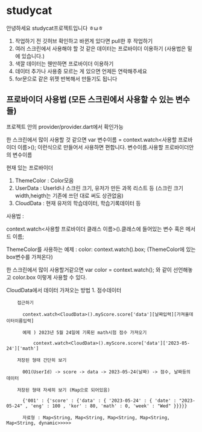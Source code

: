 # studycat

안녕하세요 studycat프로젝트입니다 ㅎωㅎ

1. 작업하기 전 깃허브 확인하고 바뀐게 있다면 pull한 후 작업하기
2. 여러 스크린에서 사용해야 할 것 같은 데이터는 프로바이더 이용하기 (사용법은 밑에 있습니다.)
3. 색깔 데이터는 웬만하면 프로바이더 이용하기
4. 데이터 추가나 사용중 모르는 게 있으면 언제든 연락해주세요
5. for문으로 같은 위젯 반복해서 만들기도 됩니다

## 프로바이더 사용법 (모든 스크린에서 사용할 수 있는 변수들)

프로젝트 안의 provider/provider.dart에서 확인가능

한 스크린에서 많이 사용할 것 같으면 var 변수이름 = context.watch<사용할 프로바이더 이름>(); 이런식으로 만들어서 사용하면 편합니다. 변수이름.사용할 프로바이더안의 변수이름

현재 있는 프로바이더 
  1. ThemeColor : Color모음
  2. UserData : UserId나 스크린 크기, 유저가 만든 과목 리스트 등 (스크린 크기 width,heigth는 기존에 쓰던 대로 써도 상관없음)
  3. CloudData : 현재 유저의 학습데이터, 학습기록데이터 등

사용법 :

  context.watch<사용할 프로바이더 클래스 이름>().클래스에 들어있는 변수 혹은 메서드 이름;
  
  ThemeColor를 사용하는 예제 : color: context.watch<ThemeColor>().box; (ThemeColor에 있는 box변수를 가져온다)
  
  한 스크린에서 많이 사용할거같으면 var color = context.watch<ThemeColor>(); 와 같이 선언해놓고 color.box 이렇게 사용할 수 있다.
  
CloudData에서 데이터 가져오는 방법
    1. 점수데이터 
  
        접근하기
  
          context.watch<CloudData>().myScore.score['data'][날짜입력][가져올데이터이름입력]
  
          예제 ) 2023년 5월 24일에 기록된 math시험 점수 가져오기
  
              context.watch<CloudData>().myScore.score['data']['2023-05-24']['math']
  
        저장된 형태 간단히 보기
  
          001(UserId) -> score -> data -> 2023-05-24(날짜) -> 점수, 날짜등의 데이터
  
        저장된 형태 자세히 보기 (Map으로 되어있음)
  
          {'001' : {'score' : {'data' : { '2023-05-24' : { 'date' : "2023-05-24" , 'eng' : 100 , 'kor' : 80, 'math' : 0, 'week' : "Wed" }}}}}
  
          자료형 : Map<String, Map<String, Map<String, Map<String, Map<String, dynamic>>>>>
        
